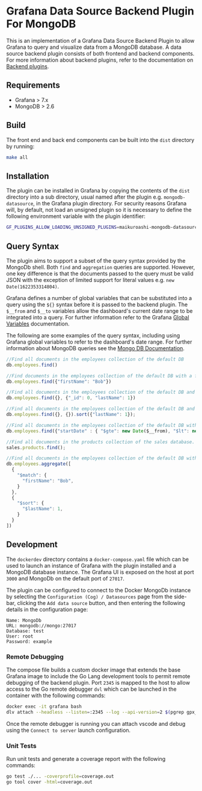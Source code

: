 # Grafana Data Source Backend Plugin For MongoDB

This is an implementation of a Grafana Data Source Backend Plugin to allow Grafana to query and visualize data from a MongoDB database. A data source backend plugin consists of both frontend and backend components. For more information about backend plugins, refer to the documentation on [Backend plugins](https://grafana.com/docs/grafana/latest/developers/plugins/backend/).

## Requirements

* Grafana > 7.x
* MongoDB > 2.6

## Build

The front end and back end components can be built into the `dist` directory by running:

```sh
make all
```

## Installation

The plugin can be installed in Grafana by copying the contents of the `dist` directory into a sub directory, usual named after the plugin e.g. `mongodb-datasource`, in the Grafana plugin directory.
For security reasons Grafana will, by default, not load an unsigned plugin so it is necessary to define the following environment variable with the plugin identifier:

```sh
GF_PLUGINS_ALLOW_LOADING_UNSIGNED_PLUGINS=maikuroashi-mongodb-datasource
```

## Query Syntax

The plugin aims to support a subset of the query syntax provided by the MongoDb shell. Both `find` and `aggregation` queries are supported. However, one key difference is that the documents passed to the query must be valid JSON with the exception of limited support for literal values e.g. `new Date(1622353314804)`.

Grafana defines a number of global variables that can be substituted into a query using the `${}` syntax before it is passed to the backend plugin. The `$__from` and `$__to` variables allow the dashboard's current date range to be integrated into a query. For further information refer to the Grafana [Global Variables](https://grafana.com/docs/grafana/latest/variables/variable-types/global-variables/) documentation.

The following are some examples of the query syntax, including using Grafana global variables to refer to the dashboard's date range. For further information about MongoDB queries see the [Mongo DB Documentation](https://docs.mongodb.com/manual/tutorial/query-documents/).

```javascript
//Find all documents in the employees collection of the default DB
db.employees.find()

//Find documents in the employees collection of the default DB with a first name of "Bob"
db.employees.find({"firstName": "Bob"})

//Find all documents in the employees collection of the default DB and return just the "lastName"
db.employees.find({}, {"_id": 0, "lastName": 1})

//Find all documents in the employees collection of the default DB and order the results by "lastName"
db.employees.find({}, {}).sort({"lastName": 1});

//Find all documents in the employees collection of the default DB within a given date range.
db.employees.find({"startDate" : { "$gte": new Date($__from), "$lt": new Date($__to) }})

//Find all documents in the products collection of the sales database. 
sales.products.find();

//Find all documents in the employees collection of the default DB with a first name of "Bob" and order results by "lastName"
db.employees.aggregate([
  {
    "$match": {
      "firstName": "Bob",
    }
  },
  {
    "$sort": {
      "$lastName": 1,
    }
  }
])
```

## Development

The `dockerdev` directory contains a `docker-compose.yaml` file which can be used to launch an instance of Grafana with the plugin installed and a MongoDB database instance. The Grafana UI is exposed on the host at port `3000` and MongoDb on the default port of `27017`.

The plugin can be configured to connect to the Docker MongoDb instance by selecting the `Configuration (Cog) / Datasources` page from the side-bar, clicking the `Add data source` button, and then entering the following details in the configuration page:

```properties
Name: MongoDb
URL: mongodb://mongo:27017
Database: test
User: root
Password: example
```

### Remote Debugging

The compose file builds a custom docker image that extends the base Grafana image to include the Go Lang development tools to permit remote debugging of the backend plugin. Port `2345` is mapped to the host to allow access to the Go remote debugger `dvl` which can be launched in the container with the following commands:

```sh
docker exec -it grafana bash
dlv attach --headless --listen=:2345 --log --api-version=2 $(pgrep gpx_mongodb-datasource_linux_amd64)
```

Once the remote debugger is running you can attach vscode and debug using the `Connect to server` launch configuration.

### Unit Tests

Run unit tests and generate a coverage report with the following commands:

```sh
go test ./... -coverprofile=coverage.out
go tool cover -html=coverage.out
```
